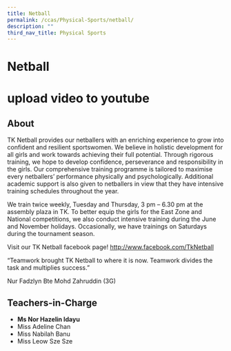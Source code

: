```yaml
---
title: Netball
permalink: /ccas/Physical-Sports/netball/
description: ""
third_nav_title: Physical Sports
---
```

# Netball
# upload video to youtube
## **About**

TK Netball provides our netballers with an enriching experience to grow into confident and resilient sportswomen. We believe in holistic development for all girls and work towards achieving their full potential. Through rigorous training, we hope to develop confidence, perseverance and responsibility in the girls. Our comprehensive training programme is tailored to maximise every netballers’ performance physically and psychologically. Additional academic support is also given to netballers in view that they have intensive training schedules throughout the year.

We train twice weekly, Tuesday and Thursday, 3 pm – 6.30 pm at the assembly plaza in TK. To better equip the girls for the East Zone and National competitions, we also conduct intensive training during the June and November holidays. Occasionally, we have trainings on Saturdays during the tournament season.

Visit our TK Netball facebook page! 
<a href="http://www.facebook.com/TkNetball" target="_blank">http://www.facebook.com/TkNetball</a>

“Teamwork brought TK Netball to where it is now. Teamwork divides the task and multiplies success.”

Nur Fadzlyn Bte Mohd Zahruddin (3G)

##  **Teachers-in-Charge**

*   **Ms Nor Hazelin Idayu**
*   Miss Adeline Chan
*   Miss Nabilah Banu
*   Miss Leow Sze Sze